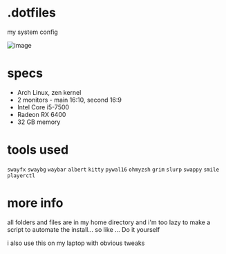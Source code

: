 # .dotfiles
my system config

![image](https://github.com/user-attachments/assets/39c238fb-e638-4eb3-a31d-235c41c111a6)

# specs
- Arch Linux, zen kernel
- 2 monitors - main 16:10, second 16:9
- Intel Core i5-7500
- Radeon RX 6400
- 32 GB memory

# tools used
`swayfx`
`swaybg`
`waybar`
`albert`
`kitty`
`pywal16`
`ohmyzsh`
`grim`
`slurp`
`swappy`
`smile`
`playerctl`

# more info
all folders and files are in my home directory and i'm too lazy to make a script to automate the install... so like ... Do it yourself

i also use this on my laptop with obvious tweaks
